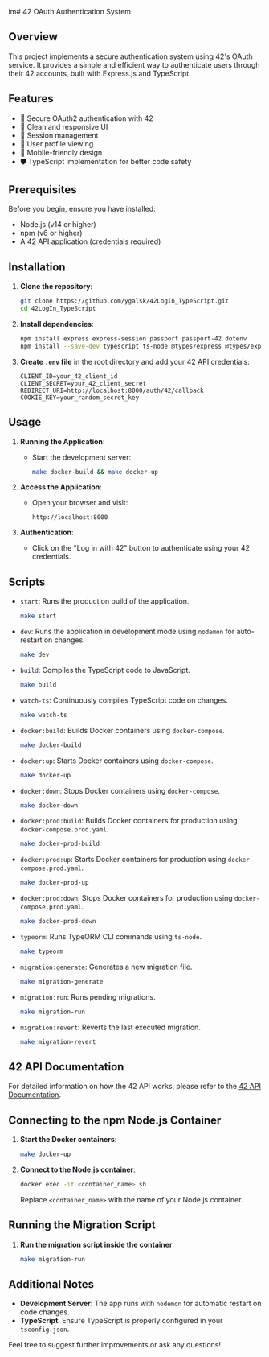im# 42 OAuth Authentication System

## Overview
This project implements a secure authentication system using 42's OAuth service. It provides a simple and efficient way to authenticate users through their 42 accounts, built with Express.js and TypeScript.

## Features
- 🔐 Secure OAuth2 authentication with 42
- 🎨 Clean and responsive UI
- 🔄 Session management
- 👤 User profile viewing
- 📱 Mobile-friendly design
- 🛡️ TypeScript implementation for better code safety

## Prerequisites
Before you begin, ensure you have installed:
- Node.js (v14 or higher)
- npm (v6 or higher)
- A 42 API application (credentials required)

## Installation

1. **Clone the repository**:
    ```bash
    git clone https://github.com/ygalsk/42LogIn_TypeScript.git
    cd 42LogIn_TypeScript
    ```

2. **Install dependencies**:
    ```bash
    npm install express express-session passport passport-42 dotenv
    npm install --save-dev typescript ts-node @types/express @types/express-session @types/passport nodemon
    ```

3. **Create `.env` file** in the root directory and add your 42 API credentials:
    ```env
    CLIENT_ID=your_42_client_id
    CLIENT_SECRET=your_42_client_secret
    REDIRECT_URI=http://localhost:8000/auth/42/callback
    COOKIE_KEY=your_random_secret_key
    ```

## Usage

1. **Running the Application**:
    - Start the development server:
      ```bash
      make docker-build && make docker-up
      ```

2. **Access the Application**:
    - Open your browser and visit:
      ```
      http://localhost:8000
      ```

3. **Authentication**:
    - Click on the "Log in with 42" button to authenticate using your 42 credentials.

## Scripts

- `start`: Runs the production build of the application.
    ```bash
    make start
    ```

- `dev`: Runs the application in development mode using `nodemon` for auto-restart on changes.
    ```bash
    make dev
    ```

- `build`: Compiles the TypeScript code to JavaScript.
    ```bash
    make build
    ```

- `watch-ts`: Continuously compiles TypeScript code on changes.
    ```bash
    make watch-ts
    ```

- `docker:build`: Builds Docker containers using `docker-compose`.
    ```bash
    make docker-build
    ```

- `docker:up`: Starts Docker containers using `docker-compose`.
    ```bash
    make docker-up
    ```

- `docker:down`: Stops Docker containers using `docker-compose`.
    ```bash
    make docker-down
    ```

- `docker:prod:build`: Builds Docker containers for production using `docker-compose.prod.yaml`.
    ```bash
    make docker-prod-build
    ```

- `docker:prod:up`: Starts Docker containers for production using `docker-compose.prod.yaml`.
    ```bash
    make docker-prod-up
    ```

- `docker:prod:down`: Stops Docker containers for production using `docker-compose.prod.yaml`.
    ```bash
    make docker-prod-down
    ```

- `typeorm`: Runs TypeORM CLI commands using `ts-node`.
    ```bash
    make typeorm
    ```

- `migration:generate`: Generates a new migration file.
    ```bash
    make migration-generate
    ```

- `migration:run`: Runs pending migrations.
    ```bash
    make migration-run
    ```

- `migration:revert`: Reverts the last executed migration.
    ```bash
    make migration-revert
    ```

## 42 API Documentation

For detailed information on how the 42 API works, please refer to the [42 API Documentation](https://api.intra.42.fr/apidoc).

## Connecting to the npm Node.js Container

1. **Start the Docker containers**:
    ```bash
    make docker-up
    ```

2. **Connect to the Node.js container**:
    ```bash
    docker exec -it <container_name> sh
    ```
    Replace `<container_name>` with the name of your Node.js container.

## Running the Migration Script

1. **Run the migration script inside the container**:
    ```sh
    make migration-run
    ```

## Additional Notes

- **Development Server**: The app runs with `nodemon` for automatic restart on code changes.
- **TypeScript**: Ensure TypeScript is properly configured in your `tsconfig.json`.

Feel free to suggest further improvements or ask any questions!